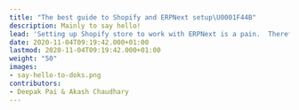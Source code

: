 ```yaml
---
title: "The best guide to Shopify and ERPNext setup\U0001F44B"
description: Mainly to say hello!
lead: 'Setting up Shopify store to work with ERPNext is a pain.  Therefore we wrote this guide.'
date: 2020-11-04T09:19:42.000+01:00
lastmod: 2020-11-04T09:19:42.000+01:00
weight: "50"
images:
- say-hello-to-doks.png
contributors:
- Deepak Pai & Akash Chaudhary
---
```


# 
